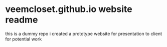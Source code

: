 # veemcloset.github.io website readme 
this is a dummy repo i created a prototype website for presentation to client for potential work 
